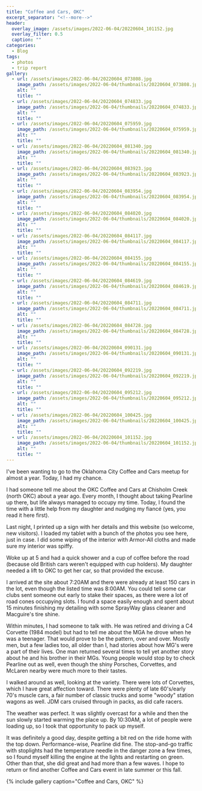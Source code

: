 ```yaml
---
title: "Coffee and Cars, OKC"
excerpt_separator: "<!--more-->"
header:
  overlay_image: /assets/images/2022-06-04/20220604_101152.jpg
  overlay_filter: 0.5 
  caption: ""
categories:
  - Blog
tags: 
  - photos
  - trip report
gallery: 
  - url: /assets/images/2022-06-04/20220604_073808.jpg
    image_path: /assets/images/2022-06-04/thumbnails/20220604_073808.jpg
    alt: ""
    title: ""
  - url: /assets/images/2022-06-04/20220604_074833.jpg
    image_path: /assets/images/2022-06-04/thumbnails/20220604_074833.jpg
    alt: ""
    title: ""
  - url: /assets/images/2022-06-04/20220604_075959.jpg
    image_path: /assets/images/2022-06-04/thumbnails/20220604_075959.jpg
    alt: ""
    title: ""
  - url: /assets/images/2022-06-04/20220604_081340.jpg
    image_path: /assets/images/2022-06-04/thumbnails/20220604_081340.jpg
    alt: ""
    title: ""
  - url: /assets/images/2022-06-04/20220604_083923.jpg
    image_path: /assets/images/2022-06-04/thumbnails/20220604_083923.jpg
    alt: ""
    title: ""
  - url: /assets/images/2022-06-04/20220604_083954.jpg
    image_path: /assets/images/2022-06-04/thumbnails/20220604_083954.jpg
    alt: ""
    title: ""
  - url: /assets/images/2022-06-04/20220604_084020.jpg
    image_path: /assets/images/2022-06-04/thumbnails/20220604_084020.jpg
    alt: ""
    title: ""
  - url: /assets/images/2022-06-04/20220604_084117.jpg
    image_path: /assets/images/2022-06-04/thumbnails/20220604_084117.jpg
    alt: ""
    title: ""
  - url: /assets/images/2022-06-04/20220604_084155.jpg
    image_path: /assets/images/2022-06-04/thumbnails/20220604_084155.jpg
    alt: ""
    title: ""
  - url: /assets/images/2022-06-04/20220604_084619.jpg
    image_path: /assets/images/2022-06-04/thumbnails/20220604_084619.jpg
    alt: ""
    title: ""
  - url: /assets/images/2022-06-04/20220604_084711.jpg
    image_path: /assets/images/2022-06-04/thumbnails/20220604_084711.jpg
    alt: ""
    title: ""
  - url: /assets/images/2022-06-04/20220604_084728.jpg
    image_path: /assets/images/2022-06-04/thumbnails/20220604_084728.jpg
    alt: ""
    title: ""
  - url: /assets/images/2022-06-04/20220604_090131.jpg
    image_path: /assets/images/2022-06-04/thumbnails/20220604_090131.jpg
    alt: ""
    title: ""
  - url: /assets/images/2022-06-04/20220604_092219.jpg
    image_path: /assets/images/2022-06-04/thumbnails/20220604_092219.jpg
    alt: ""
    title: ""
  - url: /assets/images/2022-06-04/20220604_095212.jpg
    image_path: /assets/images/2022-06-04/thumbnails/20220604_095212.jpg
    alt: ""
    title: ""
  - url: /assets/images/2022-06-04/20220604_100425.jpg
    image_path: /assets/images/2022-06-04/thumbnails/20220604_100425.jpg
    alt: ""
    title: ""
  - url: /assets/images/2022-06-04/20220604_101152.jpg
    image_path: /assets/images/2022-06-04/thumbnails/20220604_101152.jpg
    alt: ""
    title: ""
---
```


I've been wanting to go to the Oklahoma City Coffee and Cars meetup for almost a year.
Today, I had my chance.

<!--more-->

I had someone tell me about the OKC Coffee and Cars at Chisholm Creek (north OKC) about
a year ago. Every month, I thought about taking Pearline up there, but life always
managed to occupy my time. Today, I found the time with a little help from my daughter
and nudging my fiancé (yes, you read it here first).

Last night, I printed up a sign with her details and this website (so welcome, new
visitors). I loaded my tablet with a bunch of the photos you see here, just in case.
I did some wiping of the interior with Armor-All cloths and made sure my interior was
spiffy.

Woke up at 5 and had a quick shower and a cup of coffee before the road (because old British
cars weren't equipped with cup holders). My daughter needed a lift to OKC to get her car,
so that provided the excuse.

I arrived at the site about 7:20AM and there were already at least 150 cars in the lot, 
even though the listed time was 8:00AM. You could tell some car clubs sent someone out 
early to stake their spaces, as there were a lot of road cones occupying slots. I found 
a space easily enough and spent about 15 minutes finishing my detailing with some SprayWay 
glass cleaner and Macguire's tire shine.

Within minutes, I had someone to talk with. He was retired and driving a C4 Corvette (1984 model)
but had to tell me about the MGA he drove when he was a teenager. That would prove to be the
pattern, over and over. Mostly men, but a few ladies too, all older than I, had stories about
how MG's were a part of their lives. One man returned several times to tell yet another story
about he and his brother in their MGs. Young people would stop by to check Pearline out as well,
even though the shiny Porsches, Corvettes, and McLaren nearby were much more to their tastes.

I walked around as well, looking at the variety. There were lots of Corvettes, which I have
great affection toward. There were plenty of late 60's/early 70's muscle cars, a fair number
of classic trucks and some "woody" station wagons as well. JDM cars cruised through in packs, as
did cafe racers.

The weather was perfect. It was slightly overcast for a while and then the sun slowly started
warming the place up. By 10:30AM, a lot of people were loading up, so I took that opportunity
to pack up myself.

It was definitely a good day, despite getting a bit red on the ride home with the top down.
Performance-wise, Pearline did fine. The stop-and-go traffic with stoplights had the temperature
needle in the danger zone a few times, so I found myself killing the engine at the lights and
restarting on green. Other than that, she did great and had more than a few waves. I 
hope to return or find another Coffee and Cars event in late summer or this fall.

{% include gallery caption="Coffee and Cars, OKC" %}
